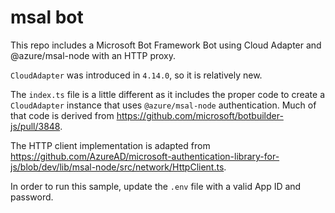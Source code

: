 # msal bot

This repo includes a Microsoft Bot Framework Bot using Cloud Adapter and @azure/msal-node with an HTTP proxy.

`CloudAdapter` was introduced in `4.14.0`, so it is relatively new.

The `index.ts` file is a little different as it includes the proper code to create a `CloudAdapter` instance that
uses `@azure/msal-node` authentication. Much of that code is derived from https://github.com/microsoft/botbuilder-js/pull/3848.

The HTTP client implementation is adapted from https://github.com/AzureAD/microsoft-authentication-library-for-js/blob/dev/lib/msal-node/src/network/HttpClient.ts.

In order to run this sample, update the `.env` file with a valid App ID and password.
